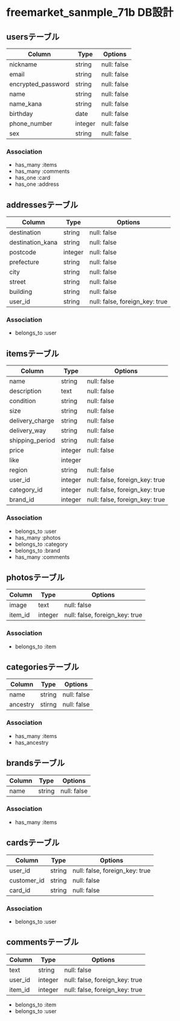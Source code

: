 # freemarket_sanmple_71b DB設計
## usersテーブル
|Column|Type|Options|
|------|----|-------|
|nickname|string|null: false|
|email|string|null: false|
|encrypted_password|string|null: false|
|name|string|null: false|
|name_kana|string|null: false|
|birthday|date|null: false|
|phone_number|integer|null: false|
|sex|string|null: false|
### Association
- has_many :items
- has_many :comments
- has_one :card
- has_one :address

## addressesテーブル
|Column|Type|Options|
|------|----|-------|
|destination|string|null: false|
|destination_kana|string|null: false|
|postcode|integer|null: false|
|prefecture|string|null: false|
|city|string|null: false|
|street|string|null: false|
|building|string|null: false|
|user_id|string|null: false, foreign_key: true|
### Association
- belongs_to :user

## itemsテーブル
|Column|Type|Options|
|------|----|-------|
|name|string|null: false|
|description|text|null: false|
|condition|string|null: false|
|size|string|null: false|
|delivery_charge|string|null: false|
|delivery_way|string|null: false|
|shipping_period|string|null: false|
|price|integer|null: false|
|like|integer||
|region|string|null: false|
|user_id|integer|null: false, foreign_key: true|
|category_id|integer|null: false, foreign_key: true|
|brand_id|integer|null: false, foreign_key: true|
### Association
- belongs_to :user
- has_many :photos
- belongs_to :category
- belongs_to :brand
- has_many :comments

## photosテーブル
|Column|Type|Options|
|------|----|-------|
|image|text|null: false|
|item_id|integer|null: false, foreign_key: true|
### Association
- belongs_to :item

## categoriesテーブル
|Column|Type|Options|
|------|----|-------|
|name|string|null: false|
|ancestry|stirng|null: false|
### Association
- has_many :items
- has_ancestry

## brandsテーブル
|Column|Type|Options|
|------|----|-------|
|name|string|null: false|
### Association
- has_many :items

## cardsテーブル
|Column|Type|Options|
|------|----|-------|
|user_id|string|null: false, foreign_key: true|
|customer_id|string|null: false|
|card_id|string|null: false|
### Association
- belongs_to :user

## commentsテーブル
|Column|Type|Options|
|------|----|-------|
|text|string|null: false|
|user_id|integer|null: false, foreign_key: true|
|item_id|integer|null: false, foreign_key: true|
- belongs_to :item
- belongs_to :user
